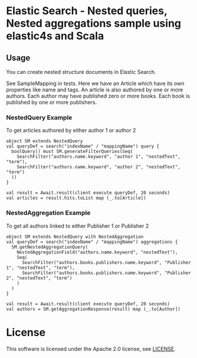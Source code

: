 # Elastic Search - Nested queries, Nested aggregations sample using elastic4s and Scala

## Usage

You can create nested structure documents in Elastic Search.

See SampleMapping in tests. Here we have an Article which have its own properties like name and tags.
An article is also authored by one or more authors.
Each author may have published zero or more books.
Each book is published by one or more publishers.

### NestedQuery Example

To get articles authored by either author 1 or author 2
```
object SM extends NestedQuery
val queryDef = search("indexName" / "mappingName") query {
  boolQuery() must SM.generateFilterQueries(Seq(
    SearchFilter("authors.name.keyword", "author 1", "nestedText", "term"),
    SearchFilter("authors.name.keyword", "author 2", "nestedText", "term")
  ))
}

val result = Await.result(client execute queryDef, 20 seconds)
val articles = result.hits.toList map (_.to[Article])
```

### NestedAggregation Example

To get all authors linked to either Publisher 1 or Publisher 2
```
object SM extends NestedQuery with NestedAggregation
val queryDef = search("indexName" / "mappingName") aggregations {
  SM.getNestedAggregationQuery(
    NestedAggregationField("authors.name.keyword", "nestedText"),
    Seq(
      SearchFilter("authors.books.publishers.name.keyword", "Publisher 1", "nestedText", "term"),
      SearchFilter("authors.books.publishers.name.keyword", "Publisher 2", "nestedText", "term")
    )
  )
}

val result = Await.result(client execute queryDef, 20 seconds)
val authors = SM.getAggregationResponse(result) map (_.to[Author])
```

# License

This software is licensed under the Apache 2.0 license, see [LICENSE](https://github.com/ksarath/es-elastic4s-sample/blob/master/LICENSE).

